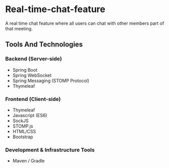 # Real-time-chat-feature
A real time chat feature where all users can chat with other members part of that meeting.

## Tools And Technologies

### Backend (Server-side)
* Spring Boot
* Spring WebSocket
* Spring Messaging (STOMP Protocol)
* Thymeleaf

### Frontend (Client-side)
* Thymeleaf
* Javascript (ES6)
* SockJS
* STOMP.js
* HTML/CSS
* Bootstrap

### Development & Infrastructure Tools
* Maven / Gradle

